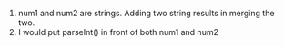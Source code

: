 1. num1 and num2 are strings. Adding two string results in merging the two. <br/>
2. I would put parseInt() in front of both num1 and num2
